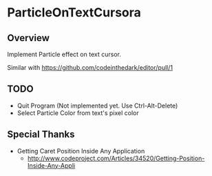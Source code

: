 # ParticleOnTextCursora

## Overview
Implement Particle effect on text cursor.

Similar with https://github.com/codeinthedark/editor/pull/1

## TODO
* Quit Program (Not implemented yet. Use Ctrl-Alt-Delete)
* Select Particle Color from text's pixel color

## Special Thanks
* Getting Caret Position Inside Any Application
  * http://www.codeproject.com/Articles/34520/Getting-Position-Inside-Any-Appli